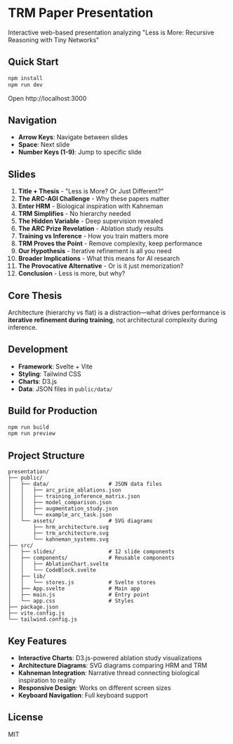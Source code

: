 # TRM Paper Presentation

Interactive web-based presentation analyzing "Less is More: Recursive Reasoning with Tiny Networks"

## Quick Start

```bash
npm install
npm run dev
```

Open http://localhost:3000

## Navigation

- **Arrow Keys**: Navigate between slides
- **Space**: Next slide
- **Number Keys (1-9)**: Jump to specific slide

## Slides

1. **Title + Thesis** - "Less is More? Or Just Different?"
2. **The ARC-AGI Challenge** - Why these papers matter
3. **Enter HRM** - Biological inspiration with Kahneman
4. **TRM Simplifies** - No hierarchy needed
5. **The Hidden Variable** - Deep supervision revealed
6. **The ARC Prize Revelation** - Ablation study results
7. **Training vs Inference** - How you train matters more
8. **TRM Proves the Point** - Remove complexity, keep performance
9. **Our Hypothesis** - Iterative refinement is all you need
10. **Broader Implications** - What this means for AI research
11. **The Provocative Alternative** - Or is it just memorization?
12. **Conclusion** - Less is more, but why?

## Core Thesis

Architecture (hierarchy vs flat) is a distraction—what drives performance is **iterative refinement during training**, not architectural complexity during inference.

## Development

- **Framework**: Svelte + Vite
- **Styling**: Tailwind CSS
- **Charts**: D3.js
- **Data**: JSON files in `public/data/`

## Build for Production

```bash
npm run build
npm run preview
```

## Project Structure

```
presentation/
├── public/
│   ├── data/                   # JSON data files
│   │   ├── arc_prize_ablations.json
│   │   ├── training_inference_matrix.json
│   │   ├── model_comparison.json
│   │   ├── augmentation_study.json
│   │   └── example_arc_task.json
│   └── assets/                 # SVG diagrams
│       ├── hrm_architecture.svg
│       ├── trm_architecture.svg
│       └── kahneman_systems.svg
├── src/
│   ├── slides/                 # 12 slide components
│   ├── components/             # Reusable components
│   │   ├── AblationChart.svelte
│   │   └── CodeBlock.svelte
│   ├── lib/
│   │   └── stores.js           # Svelte stores
│   ├── App.svelte              # Main app
│   ├── main.js                 # Entry point
│   └── app.css                 # Styles
├── package.json
├── vite.config.js
└── tailwind.config.js
```

## Key Features

- **Interactive Charts**: D3.js-powered ablation study visualizations
- **Architecture Diagrams**: SVG diagrams comparing HRM and TRM
- **Kahneman Integration**: Narrative thread connecting biological inspiration to reality
- **Responsive Design**: Works on different screen sizes
- **Keyboard Navigation**: Full keyboard support

## License

MIT

